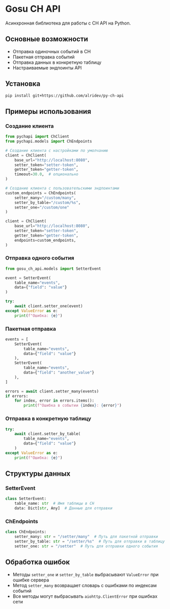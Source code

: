 # Gosu CH API

Асинхронная библиотека для работы с CH API на Python.

## Основные возможности

- Отправка одиночных событий в CH
- Пакетная отправка событий
- Отправка данных в конкретную таблицу
- Настраиваемые эндпоинты API

## Установка

```bash
pip install git+https://github.com/alridev/py-ch-api
```

## Примеры использования

### Создание клиента

```python
from pychapi import ChClient
from pychapi.models import ChEndpoints

# Создание клиента с настройками по умолчанию
client = ChClient(
    base_url="http://localhost:8080",
    setter_token="setter-token",
    getter_token="getter-token",
    timeout=30.0,  # опционально
)

# Создание клиента с пользовательскими эндпоинтами
custom_endpoints = ChEndpoints(
    setter_many="/custom/many",
    setter_by_table="/custom/%s",
    setter_one="/custom/one"
)

client = ChClient(
    base_url="http://localhost:8080",
    setter_token="setter-token",
    getter_token="getter-token",
    endpoints=custom_endpoints,
)
```

### Отправка одного события

```python
from gosu_ch_api.models import SetterEvent

event = SetterEvent(
    table_name="events",
    data={"field": "value"}
)

try:
    await client.setter_one(event)
except ValueError as e:
    print(f"Ошибка: {e}")
```

### Пакетная отправка

```python
events = [
    SetterEvent(
        table_name="events",
        data={"field": "value"}
    ),
    SetterEvent(
        table_name="events",
        data={"field": "another_value"}
    ),
]

errors = await client.setter_many(events)
if errors:
    for index, error in errors.items():
        print(f"Ошибка в событии {index}: {error}")
```

### Отправка в конкретную таблицу

```python
try:
    await client.setter_by_table(
        table_name="events",
        data={"field": "value"}
    )
except ValueError as e:
    print(f"Ошибка: {e}")
```

## Структуры данных

### SetterEvent

```python
class SetterEvent:
    table_name: str  # Имя таблицы в CH
    data: Dict[str, Any]  # Данные для отправки
```

### ChEndpoints

```python
class ChEndpoints:
    setter_many: str = "/setter/many"  # Путь для пакетной отправки
    setter_by_table: str = "/setter/%s"  # Путь для отправки в таблицу
    setter_one: str = "/setter"  # Путь для отправки одного события
```

## Обработка ошибок

- Методы `setter_one` и `setter_by_table` выбрасывают `ValueError` при ошибке сервера
- Метод `setter_many` возвращает словарь с ошибками по индексам событий
- Все методы могут выбрасывать `aiohttp.ClientError` при ошибках сети 
